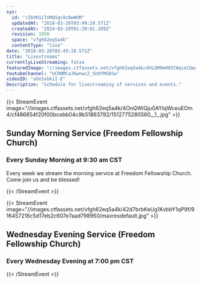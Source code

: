 ```yaml
---
sys:
  id: "rZbVH1iTnMQSqc8c0wWUM"
  updatedAt: "2018-03-26T03:49:28.571Z"
  createdAt: "2024-03-28T01:20:01.289Z"
  revision: 1958
  space: "vfgh62eq5a4k"
  contentType: "live"
date: "2018-03-26T03:49:28.571Z"
title: "Livestreams"
currentlyLiveStreaming: false
featuredImage: "//images.ctfassets.net/vfgh62eq5a4k/4VLQM9mH9SCWqieCQegGwO/e0033ce2e047c6583601b1a4c39790b9/pastor_cris_preaching.jpg"
YoutubeChannel: "UCRNMCaJ6wnwcZ_ShOfMG8Sw"
videoID: "uUxSxbkiI-E"
Description: "Schedule for livestreaming of services and events."
---
```


{{< StreamEvent image="//images.ctfassets.net/vfgh62eq5a4k/4OnQWiQju0AYIqWceuEOm4/cf486854f20f00bcebb04c9b51863792/1512775280560__1_.jpg" >}}
## Sunday Morning Service (Freedom Fellowship Church)

### Every Sunday Morning at 9:30 am CST

Every week we stream the morning service at Freedom Fellowship Church. Come join us and be blessed!

{{< /StreamEvent >}}

<!-- {{< StreamEvent image="//images.ctfassets.net/vfgh62eq5a4k/42d7brbKeUg1KvbbY1qP9f/916457216c5d17eb2c607e7aad798950/maxresdefault.jpg" >}}

## Sunday Evening Service (Freedom Fellowship Church)

### Every Sunday Evening at 7:00 pm CST
{{< /StreamEvent >}} -->

{{< StreamEvent image="//images.ctfassets.net/vfgh62eq5a4k/42d7brbKeUg1KvbbY1qP9f/916457216c5d17eb2c607e7aad798950/maxresdefault.jpg" >}}

## Wednesday Evening Service (Freedom Fellowship Church)

### Every Wednesday Evening at 7:00 pm CST

{{< /StreamEvent >}}